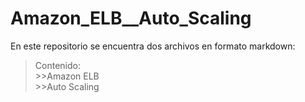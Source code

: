 # Amazon_ELB__Auto_Scaling
En este repositorio se encuentra dos archivos en formato markdown:
>Contenido:
<BR>>>Amazon ELB
<BR>>>Auto Scaling
